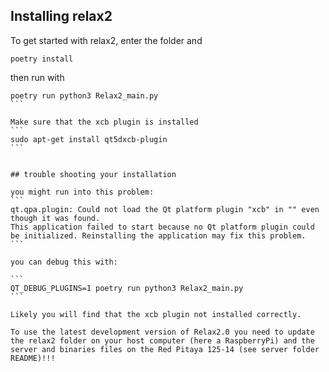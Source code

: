 ## Installing relax2

To get started with relax2, enter the folder and 
```
poetry install
```
then run with
````
poetry run python3 Relax2_main.py
```

Make sure that the xcb plugin is installed 
```
sudo apt-get install qt5dxcb-plugin
```


## trouble shooting your installation

you might run into this problem:
```
qt.qpa.plugin: Could not load the Qt platform plugin "xcb" in "" even though it was found.
This application failed to start because no Qt platform plugin could be initialized. Reinstalling the application may fix this problem.
```

you can debug this with:

```
QT_DEBUG_PLUGINS=1 poetry run python3 Relax2_main.py
```

Likely you will find that the xcb plugin not installed correctly.

To use the latest development version of Relax2.0 you need to update the relax2 folder on your host computer (here a RaspberryPi) and the server and binaries files on the Red Pitaya 125-14 (see server folder README)!!!